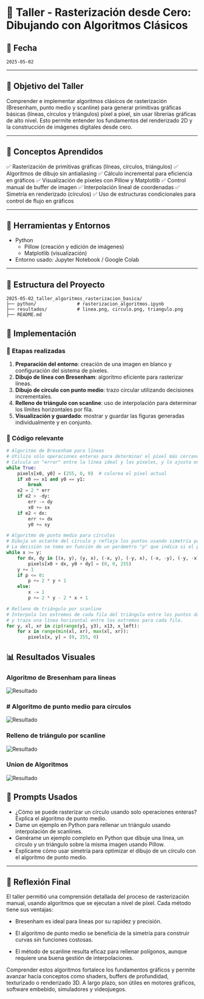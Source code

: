 # 🧪 Taller - Rasterización desde Cero: Dibujando con Algoritmos Clásicos

## 📅 Fecha  
`2025-05-02` 

---

## 🎯 Objetivo del Taller  
Comprender e implementar algoritmos clásicos de rasterización (Bresenham, punto medio y scanline) para generar primitivas gráficas básicas (líneas, círculos y triángulos) píxel a píxel, sin usar librerías gráficas de alto nivel. Esto permite entender los fundamentos del renderizado 2D y la construcción de imágenes digitales desde cero.

---

## 🧠 Conceptos Aprendidos  

✅ Rasterización de primitivas gráficas (líneas, círculos, triángulos)
✅ Algoritmos de dibujo sin antialiasing
✅ Cálculo incremental para eficiencia en gráficos
✅ Visualización de píxeles con Pillow y Matplotlib
✅ Control manual de buffer de imagen
✅ Interpolación lineal de coordenadas
✅ Simetría en renderizado (círculos)
✅ Uso de estructuras condicionales para control de flujo en gráficos

---

## 🔧 Herramientas y Entornos  

- Python
  - Pillow (creación y edición de imágenes)
  - Matplotlib (visualización)
- Entorno usado: Jupyter Notebook / Google Colab

---

## 📁 Estructura del Proyecto
```
2025-05-02_taller_algoritmos_rasterizacion_basica/  
├── python/               # rasterizacion_algoritmos.ipynb  
├── resultados/           # linea.png, circulo.png, triangulo.png  
├── README.md  
```

## 🧪 Implementación  

### 🔹 Etapas realizadas  
1. **Preparación del entorno**: creación de una imagen en blanco y configuración del sistema de píxeles.
2. **Dibujo de línea con Bresenham**: algoritmo eficiente para rasterizar líneas.
3. **Dibujo de círculo con punto medio**: trazo circular utilizando decisiones incrementales.
4. **Relleno de triángulo con scanline**: uso de interpolación para determinar los límites horizontales por fila.
5. **Visualización y guardado**: mostrar y guardar las figuras generadas individualmente y en conjunto.

### 🔹 Código relevante  

```python
# Algoritmo de Bresenham para líneas
# Utiliza sólo operaciones enteras para determinar el píxel más cercano a una línea ideal.
# Calcula un "error" entre la línea ideal y los píxeles, y lo ajusta en cada paso.
while True:
    pixels[x0, y0] = (255, 0, 0)  # colorea el píxel actual
    if x0 == x1 and y0 == y1:
        break
    e2 = 2 * err
    if e2 > -dy:
        err -= dy
        x0 += sx
    if e2 < dx:
        err += dx
        y0 += sy
```

```python
# Algoritmo de punto medio para círculos
# Dibuja un octante del círculo y refleja los puntos usando simetría para completar el trazo.
# La decisión se toma en función de un parámetro "p" que indica si el punto siguiente debe ir en diagonal o hacia arriba.
while x >= y:
    for dx, dy in [(x, y), (y, x), (-x, y), (-y, x), (-x, -y), (-y, -x), (x, -y), (y, -x)]:
        pixels[x0 + dx, y0 + dy] = (0, 0, 255)
    y += 1
    if p <= 0:
        p += 2 * y + 1
    else:
        x -= 1
        p += 2 * y - 2 * x + 1

```

```python
# Relleno de triángulo por scanline
# Interpola los extremos de cada fila del triángulo entre los puntos dados
# y traza una línea horizontal entre los extremos para cada fila.
for y, xl, xr in zip(range(y1, y3), x13, x_left):
    for x in range(min(xl, xr), max(xl, xr)):
        pixels[x, y] = (0, 255, 0)

```

## 📊 Resultados Visuales

### Algoritmo de Bresenham para líneas
![Resultado](resultados/Linea.png)

### # Algoritmo de punto medio para círculos
![Resultado](resultados/circulo.png)

### Relleno de triángulo por scanline
![Resultado](resultados/triangulo.png)

### Union de Algoritmos
![Resultado](resultados/Combinacion.png)


## 🧩 Prompts Usados

- ¿Cómo se puede rasterizar un círculo usando solo operaciones enteras? Explica el algoritmo de punto medio.
- Dame un ejemplo en Python para rellenar un triángulo usando interpolación de scanlines.
- Genérame un ejemplo completo en Python que dibuje una línea, un círculo y un triángulo sobre la misma imagen usando Pillow.
- Explícame cómo usar simetría para optimizar el dibujo de un círculo con el algoritmo de punto medio.

---

## 💬 Reflexión Final
El taller permitió una comprensión detallada del proceso de rasterización manual, usando algoritmos que se ejecutan a nivel de píxel. Cada método tiene sus ventajas:

- Bresenham es ideal para líneas por su rapidez y precisión.

- El algoritmo de punto medio se beneficia de la simetría para construir curvas sin funciones costosas.

- El método de scanline resulta eficaz para rellenar polígonos, aunque requiere una buena gestión de interpolaciones.

Comprender estos algoritmos fortalece los fundamentos gráficos y permite avanzar hacia conceptos como shaders, buffers de profundidad, texturizado o renderizado 3D. A largo plazo, son útiles en motores gráficos, software embebido, simuladores y videojuegos.